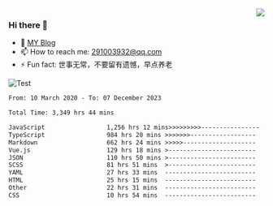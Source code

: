 <img align='right' src='https://github-readme-stats.vercel.app/api?username=niaogege&show_icons=true&theme=radical'/>

### Hi there 👋

- 🌱 [MY Blog](https://bythewayer.com/)
- 📫 How to reach me: 291003932@qq.com
- ⚡ Fun fact:  世事无常，不要留有遗憾，早点养老

![Test](https://github-readme-stats.vercel.app/api/top-langs/?username=niaogege&layout=compact)

<!--START_SECTION:waka-->

```txt
From: 10 March 2020 - To: 07 December 2023

Total Time: 3,349 hrs 44 mins

JavaScript                 1,256 hrs 12 mins>>>>>>>>>----------------   37.50 %
TypeScript                 984 hrs 20 mins >>>>>>>------------------   29.39 %
Markdown                   662 hrs 24 mins >>>>>--------------------   19.77 %
Vue.js                     129 hrs 18 mins >------------------------   03.86 %
JSON                       110 hrs 50 mins >------------------------   03.31 %
SCSS                       81 hrs 51 mins  >------------------------   02.44 %
YAML                       27 hrs 33 mins  -------------------------   00.82 %
HTML                       25 hrs 15 mins  -------------------------   00.75 %
Other                      22 hrs 31 mins  -------------------------   00.67 %
CSS                        10 hrs 54 mins  -------------------------   00.33 %
```

<!--END_SECTION:waka-->

